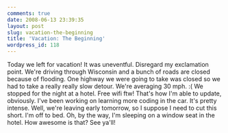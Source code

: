 ```yaml
---
comments: true
date: 2008-06-13 23:39:35
layout: post
slug: vacation-the-beginning
title: 'Vacation: The Beginning'
wordpress_id: 118
---
```


Today we left for vacation! It was uneventful. Disregard my exclamation point. We're driving through Wisconsin and a bunch of roads are closed because of flooding. One highway we were going to take was closed so we had to take a really really slow detour. We're averaging 30 mph. :( We stopped for the night at a hotel. Free wifi ftw! That's how I'm able to update, obviously. I've been working on learning more coding in the car. It's pretty intense. Well, we're leaving early tomorrow, so I suppose I need to cut this short. I'm off to bed. Oh, by the way, I'm sleeping on a window seat in the hotel. How awesome is that? See ya'll!
